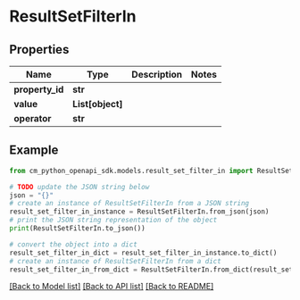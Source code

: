 # ResultSetFilterIn


## Properties

Name | Type | Description | Notes
------------ | ------------- | ------------- | -------------
**property_id** | **str** |  | 
**value** | **List[object]** |  | 
**operator** | **str** |  | 

## Example

```python
from cm_python_openapi_sdk.models.result_set_filter_in import ResultSetFilterIn

# TODO update the JSON string below
json = "{}"
# create an instance of ResultSetFilterIn from a JSON string
result_set_filter_in_instance = ResultSetFilterIn.from_json(json)
# print the JSON string representation of the object
print(ResultSetFilterIn.to_json())

# convert the object into a dict
result_set_filter_in_dict = result_set_filter_in_instance.to_dict()
# create an instance of ResultSetFilterIn from a dict
result_set_filter_in_from_dict = ResultSetFilterIn.from_dict(result_set_filter_in_dict)
```
[[Back to Model list]](../README.md#documentation-for-models) [[Back to API list]](../README.md#documentation-for-api-endpoints) [[Back to README]](../README.md)


